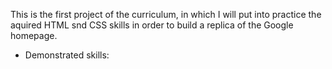 This is the first project of the curriculum, in which I will put into practice the aquired HTML snd CSS skills in order to build a replica of the Google homepage.

- Demonstrated skills:
